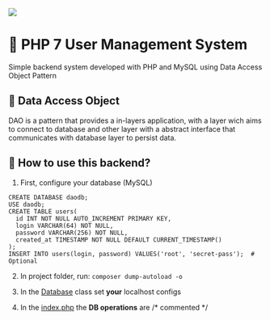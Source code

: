 ![](https://www.tech-recipes.com/wp-content/uploads/2018/10/php-639x350.png)

# :bust_in_silhouette: PHP 7 User Management System

Simple backend system developed with PHP and MySQL using Data Access Object Pattern

## :large_blue_circle: Data Access Object

DAO is a pattern that provides a in-layers application, with a layer wich aims to connect to database and other layer with a abstract interface that communicates with database layer to persist data.

## :red_circle: How to use this backend?

1. First, configure your database (MySQL)
```
CREATE DATABASE daodb;
USE daodb;
CREATE TABLE users(
  id INT NOT NULL AUTO_INCREMENT PRIMARY KEY,
  login VARCHAR(64) NOT NULL,
  password VARCHAR(256) NOT NULL,
  created_at TIMESTAMP NOT NULL DEFAULT CURRENT_TIMESTAMP()
);
INSERT INTO users(login, password) VALUES('root', 'secret-pass');  # Optional
```
2. In project folder, run: ```composer dump-autoload -o```

3. In the [Database](https://github.com/g4br-4d3v/php-dao/blob/master/classes/Database.php) class set **your** localhost configs

4. In the [index.php](https://github.com/g4br-4d3v/php-dao/blob/master/classes/User.php) the **DB operations** are /* commented */
